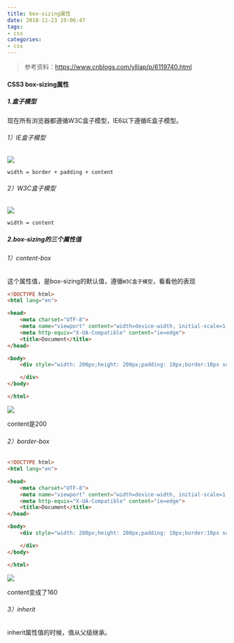 ```yaml
---
title: box-sizing属性
date: 2018-11-23 19:06:47
tags: 
- css
categories: 
- css
---
```


> 参考资料：https://www.cnblogs.com/ylliap/p/6119740.html



#### CSS3 box-sizing属性

##### 1.盒子模型

现在所有浏览器都遵循W3C盒子模型，IE6以下遵循IE盒子模型。

###### 1）IE盒子模型

![](http://www.qinhanwen.xyz/869623-20161130211301599-865892975.png)

`width = border + padding + content`



###### 2）W3C盒子模型

![](http://www.qinhanwen.xyz/869623-20161130211303568-1731032408.png)

`width = content`



##### 2.box-sizing的三个属性值

###### 1）content-box

这个属性值，是box-sizing的默认值，遵循`W3C盒子模型`，看看他的表现

```html
<!DOCTYPE html>
<html lang="en">

<head>
    <meta charset="UTF-8">
    <meta name="viewport" content="width=device-width, initial-scale=1.0">
    <meta http-equiv="X-UA-Compatible" content="ie=edge">
    <title>Document</title>
</head>

<body>
    <div style="width: 200px;height: 200px;padding: 10px;border:10px solid blue;background: red">

    </div>
</body>

</html>
```

![](http://www.qinhanwen.xyz/WX20181210-212255@2x.png)

content是200



###### 2）border-box

```html
<!DOCTYPE html>
<html lang="en">

<head>
    <meta charset="UTF-8">
    <meta name="viewport" content="width=device-width, initial-scale=1.0">
    <meta http-equiv="X-UA-Compatible" content="ie=edge">
    <title>Document</title>
</head>

<body>
    <div style="width: 200px;height: 200px;padding: 10px;border:10px solid blue;background: red;box-sizing: border-box">

    </div>
</body>

</html>
```

![](http://www.qinhanwen.xyz/WX20181210-223259@2x.png)

content变成了160



###### 3）inherit

inherit属性值的时候，值从父级继承。





